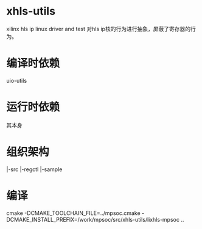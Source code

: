 # xhls-utils
xilinx hls ip linux driver and test
对hls ip核的行为进行抽象，屏蔽了寄存器的行为。

# 编译时依赖
uio-utils

# 运行时依赖
其本身

# 组织架构
|-src
	|-regctl
|-sample


# 编译
cmake -DCMAKE_TOOLCHAIN_FILE=../mpsoc.cmake -DCMAKE_INSTALL_PREFIX=/work/mpsoc/src/xhls-utils/lixhls-mpsoc ..

















